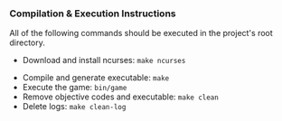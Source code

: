 ### Compilation & Execution Instructions

All of the following commands should be executed in the project's root directory.

- Download and install ncurses: `make ncurses`

* Compile and generate executable: `make`
* Execute the game: `bin/game`
* Remove objective codes and executable: `make clean`
* Delete logs: `make clean-log`

